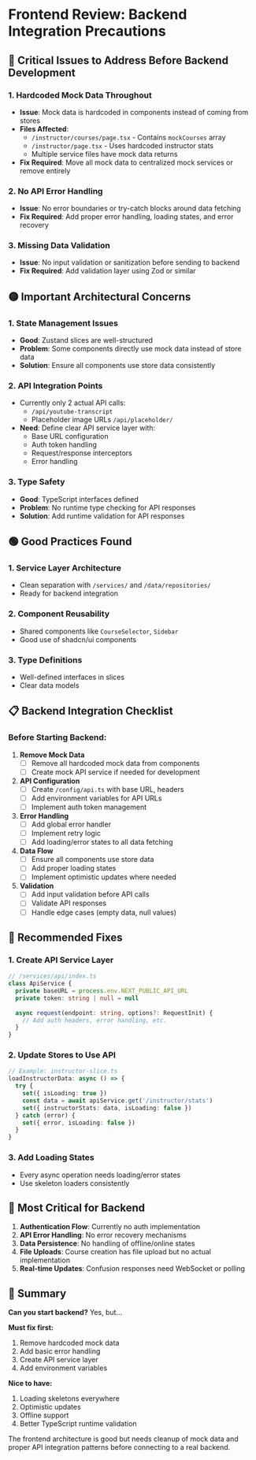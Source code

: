 # Frontend Review: Backend Integration Precautions

## 🔴 Critical Issues to Address Before Backend Development

### 1. **Hardcoded Mock Data Throughout**
- **Issue**: Mock data is hardcoded in components instead of coming from stores
- **Files Affected**:
  - `/instructor/courses/page.tsx` - Contains `mockCourses` array
  - `/instructor/page.tsx` - Uses hardcoded instructor stats
  - Multiple service files have mock data returns
- **Fix Required**: Move all mock data to centralized mock services or remove entirely

### 2. **No API Error Handling**
- **Issue**: No error boundaries or try-catch blocks around data fetching
- **Fix Required**: Add proper error handling, loading states, and error recovery

### 3. **Missing Data Validation**
- **Issue**: No input validation or sanitization before sending to backend
- **Fix Required**: Add validation layer using Zod or similar

## 🟡 Important Architectural Concerns

### 1. **State Management Issues**
- **Good**: Zustand slices are well-structured
- **Problem**: Some components directly use mock data instead of store data
- **Solution**: Ensure all components use store data consistently

### 2. **API Integration Points**
- Currently only 2 actual API calls:
  - `/api/youtube-transcript` 
  - Placeholder image URLs `/api/placeholder/`
- **Need**: Define clear API service layer with:
  - Base URL configuration
  - Auth token handling
  - Request/response interceptors
  - Error handling

### 3. **Type Safety**
- **Good**: TypeScript interfaces defined
- **Problem**: No runtime type checking for API responses
- **Solution**: Add runtime validation for API responses

## 🟢 Good Practices Found

### 1. **Service Layer Architecture**
- Clean separation with `/services/` and `/data/repositories/`
- Ready for backend integration

### 2. **Component Reusability**
- Shared components like `CourseSelector`, `Sidebar`
- Good use of shadcn/ui components

### 3. **Type Definitions**
- Well-defined interfaces in slices
- Clear data models

## 📋 Backend Integration Checklist

### Before Starting Backend:

1. **Remove Mock Data**
   - [ ] Remove all hardcoded mock data from components
   - [ ] Create mock API service if needed for development

2. **API Configuration**
   - [ ] Create `/config/api.ts` with base URL, headers
   - [ ] Add environment variables for API URLs
   - [ ] Implement auth token management

3. **Error Handling**
   - [ ] Add global error handler
   - [ ] Implement retry logic
   - [ ] Add loading/error states to all data fetching

4. **Data Flow**
   - [ ] Ensure all components use store data
   - [ ] Add proper loading states
   - [ ] Implement optimistic updates where needed

5. **Validation**
   - [ ] Add input validation before API calls
   - [ ] Validate API responses
   - [ ] Handle edge cases (empty data, null values)

## 🔧 Recommended Fixes

### 1. Create API Service Layer
```typescript
// /services/api/index.ts
class ApiService {
  private baseURL = process.env.NEXT_PUBLIC_API_URL
  private token: string | null = null
  
  async request(endpoint: string, options?: RequestInit) {
    // Add auth headers, error handling, etc.
  }
}
```

### 2. Update Stores to Use API
```typescript
// Example: instructor-slice.ts
loadInstructorData: async () => {
  try {
    set({ isLoading: true })
    const data = await apiService.get('/instructor/stats')
    set({ instructorStats: data, isLoading: false })
  } catch (error) {
    set({ error, isLoading: false })
  }
}
```

### 3. Add Loading States
- Every async operation needs loading/error states
- Use skeleton loaders consistently

## 🚨 Most Critical for Backend

1. **Authentication Flow**: Currently no auth implementation
2. **API Error Handling**: No error recovery mechanisms
3. **Data Persistence**: No handling of offline/online states
4. **File Uploads**: Course creation has file upload but no actual implementation
5. **Real-time Updates**: Confusion responses need WebSocket or polling

## 📝 Summary

**Can you start backend?** Yes, but...

**Must fix first:**
1. Remove hardcoded mock data
2. Add basic error handling
3. Create API service layer
4. Add environment variables

**Nice to have:**
1. Loading skeletons everywhere
2. Optimistic updates
3. Offline support
4. Better TypeScript runtime validation

The frontend architecture is good but needs cleanup of mock data and proper API integration patterns before connecting to a real backend.